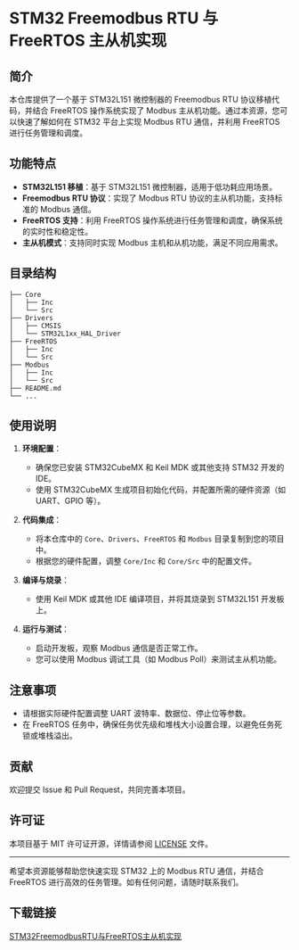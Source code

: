 # STM32 Freemodbus RTU 与 FreeRTOS 主从机实现

## 简介

本仓库提供了一个基于 STM32L151 微控制器的 Freemodbus RTU 协议移植代码，并结合 FreeRTOS 操作系统实现了 Modbus 主从机功能。通过本资源，您可以快速了解如何在 STM32 平台上实现 Modbus RTU 通信，并利用 FreeRTOS 进行任务管理和调度。

## 功能特点

- **STM32L151 移植**：基于 STM32L151 微控制器，适用于低功耗应用场景。
- **Freemodbus RTU 协议**：实现了 Modbus RTU 协议的主从机功能，支持标准的 Modbus 通信。
- **FreeRTOS 支持**：利用 FreeRTOS 操作系统进行任务管理和调度，确保系统的实时性和稳定性。
- **主从机模式**：支持同时实现 Modbus 主机和从机功能，满足不同应用需求。

## 目录结构

```
├── Core
│   ├── Inc
│   └── Src
├── Drivers
│   ├── CMSIS
│   └── STM32L1xx_HAL_Driver
├── FreeRTOS
│   ├── Inc
│   └── Src
├── Modbus
│   ├── Inc
│   └── Src
├── README.md
└── ...
```

## 使用说明

1. **环境配置**：
   - 确保您已安装 STM32CubeMX 和 Keil MDK 或其他支持 STM32 开发的 IDE。
   - 使用 STM32CubeMX 生成项目初始化代码，并配置所需的硬件资源（如 UART、GPIO 等）。

2. **代码集成**：
   - 将本仓库中的 `Core`、`Drivers`、`FreeRTOS` 和 `Modbus` 目录复制到您的项目中。
   - 根据您的硬件配置，调整 `Core/Inc` 和 `Core/Src` 中的配置文件。

3. **编译与烧录**：
   - 使用 Keil MDK 或其他 IDE 编译项目，并将其烧录到 STM32L151 开发板上。

4. **运行与测试**：
   - 启动开发板，观察 Modbus 通信是否正常工作。
   - 您可以使用 Modbus 调试工具（如 Modbus Poll）来测试主从机功能。

## 注意事项

- 请根据实际硬件配置调整 UART 波特率、数据位、停止位等参数。
- 在 FreeRTOS 任务中，确保任务优先级和堆栈大小设置合理，以避免任务死锁或堆栈溢出。

## 贡献

欢迎提交 Issue 和 Pull Request，共同完善本项目。

## 许可证

本项目基于 MIT 许可证开源，详情请参阅 [LICENSE](LICENSE) 文件。

---

希望本资源能够帮助您快速实现 STM32 上的 Modbus RTU 通信，并结合 FreeRTOS 进行高效的任务管理。如有任何问题，请随时联系我们。

## 下载链接

[STM32FreemodbusRTU与FreeRTOS主从机实现](https://pan.quark.cn/s/9258c5bb0cfb)